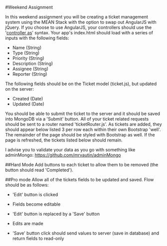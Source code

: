 #Weekend Assignment

In this weekend assignment you will be creating a ticket management system using the MEAN Stack with the option to swap out AngularJS with jQuery. If you choose to use AngularJS, your controllers should use the '[controller as](https://docs.angularjs.org/api/ng/directive/ngController)' syntax.  Your app's index.html should load with a series of inputs with the following fields:

* Name (String)
* Type (String)
* Priority (String)
* Description (String)
* Assignee (String)
* Reporter (String)

The following fields should be on the Ticket model (ticket.js), but updated on the server:
* Created (Date)
* Updated (Date)

You should be able to submit the ticket to the server and it should be saved into MongoDB via a 'Submit' button. All of your ticket related requests should be sent to a router named 'ticketRouter.js'. As tickets are added, they should appear below listed 3 per row each within their own Bootstrap 'well'. The remainder of the page should be styled with Bootstrap as well. If the page is refreshed, the tickets listed below should remain.   

I advise you to validate your data as you go with something like adminMongo: https://github.com/mrvautin/adminMongo

##Hard Mode
Add buttons to each ticket to allow them to be removed (the button should read 'Completed').

##Pro mode
Allow all of the tickets fields to be updated and saved. Flow should be as follows:
* 'Edit' button is clicked

* Fields become editable
* 'Edit' button is replaced by a 'Save' button
* Edits are made
* 'Save' button click should send values to  server (save in database) and return fields to read-only
